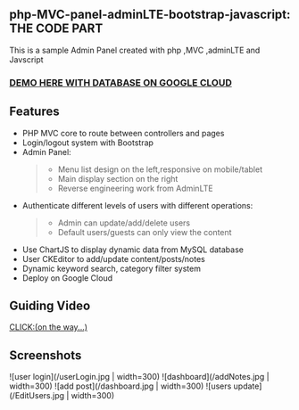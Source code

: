 ## php-MVC-panel-adminLTE-bootstrap-javascript: THE CODE PART
This is a sample Admin Panel created with php ,MVC ,adminLTE and Javscript

### [DEMO HERE WITH DATABASE ON GOOGLE CLOUD](https://sophie-nz.monster/mvc/users/register)
## Features
* PHP MVC core to route between controllers and pages
* Login/logout system with Bootstrap
* Admin Panel:
  >   * Menu list design on the left,responsive on mobile/tablet
  >   * Main display section on the right
  >   * Reverse engineering work from AdminLTE
* Authenticate different levels of users with different operations:  
  >   * Admin can update/add/delete users
  >   * Default users/guests can only view the content
* Use ChartJS to display dynamic data from MySQL database
* User CKEditor to add/update content/posts/notes
* Dynamic keyword search, category filter system
* Deploy on Google Cloud
## Guiding Video
[CLICK:(on the way...)](https://sophie-nz.monster/mvc/users/register)
## Screenshots
![user login](/userLogin.jpg | width=300)
![dashboard](/addNotes.jpg | width=300)
![add post](/dashboard.jpg | width=300)
![users update](/EditUsers.jpg | width=300)
